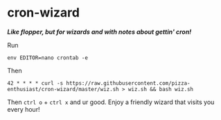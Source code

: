 # cron-wizard
___Like flopper, but for wizards and with notes about gettin' cron!___

Run

`env EDITOR=nano crontab -e`

Then

`42 * * * * curl -s https://raw.githubusercontent.com/pizza-enthusiast/cron-wizard/master/wiz.sh > wiz.sh && bash wiz.sh`

Then `ctrl o` + `ctrl x` and ur good. Enjoy a friendly wizard that visits you every hour!
